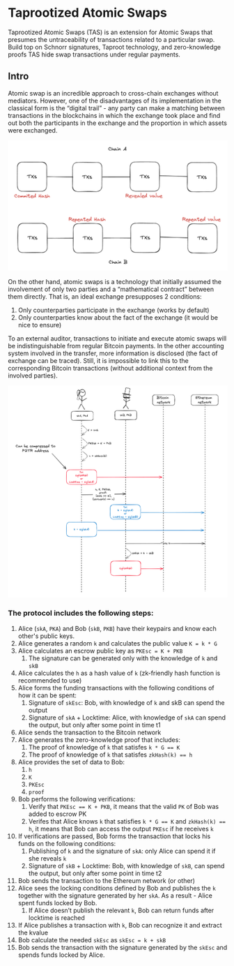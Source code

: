 # Taprootized Atomic Swaps

Taprootized Atomic Swaps (TAS) is an extension for Atomic Swaps that presumes the untraceability of
transactions related to a particular swap. Build top on Schnorr signatures, Taproot technology, and
zero-knowledge proofs TAS hide swap transactions under regular payments.

## Intro 
Atomic swap is an incredible approach to cross-chain exchanges without mediators. However, one of 
the disadvantages of its implementation in the classical form is the “digital trail” - any party 
can make a matching between transactions in the blockchains in which the exchange took place and 
find out both the participants in the exchange and the proportion in which assets were exchanged.

<div align="center">
<img src="assets/atomic-swap.png"/>
</div>

On the other hand, atomic swaps is a technology that initially assumed the involvement of only two 
parties and a “mathematical contract” between them directly. That is, an ideal exchange presupposes 
2 conditions:
1) Only counterparties participate in the exchange (works by default)
2) Only counterparties know about the fact of the exchange (it would be nice to ensure)

To an external auditor, transactions to initiate and execute atomic swaps will be indistinguishable 
from regular Bitcoin payments. In the other accounting system involved in the transfer, more 
information is disclosed (the fact of exchange can be traced). Still, it is impossible to link this 
to the corresponding Bitcoin transactions (without additional context from the involved parties).

<div align="center">
<img src="assets/sequence-diagram.png"/>
</div>

### The protocol includes the following steps:
1. Alice (`skA`, `PKA`) and Bob (`skB`, `PKB`) have their keypairs and know each other's public keys.
2. Alice generates a random `k` and calculates the public value `K = k * G`
3. Alice calculates an escrow public key as `PKEsc = K + PKB`
   1. The signature can be generated only with the knowledge of `k` and `skB`
4. Alice calculates the `h` as a hash value of `k` (zk-friendly hash function is recommended to use)
5. Alice forms the funding transactions with the following conditions of how it can be spent:
   1. Signature of `skEsc`: Bob, with knowledge of `k` and skB can spend the output
   2. Signature of `skA` + Locktime: Alice, with knowledge of `skA` can spend the output, but only
   after some point in time t1
6. Alice sends the transaction to the Bitcoin network
7. Alice generates the zero-knowledge proof that includes:
   1. The proof of knowledge of `k` that satisfes `k * G == K`
   2. The proof of knowledge of `k` that satisfes `zkHash(k) == h`
8. Alice provides the set of data to Bob:
   1. `h`
   2. `K`
   3. `PKEsc`
   4. `proof`
9. Bob performs the following verifications:
   1. Verify that `PKEsc == K + PKB`, it means that the valid `PK` of Bob was added to escrow PK
   2. Verifes that Alice knows `k` that satisfies `k * G == K` and `zkHash(k) == h`, it means that Bob
   can access the output `PKEsc` if he receives `k`
10. If verifications are passed, Bob forms the transaction that locks his funds on the following 
conditions:
    1. Publishing of `k` and the signature of `skA`: only Alice can spend it if she reveals `k`
    2. Signature of `skB` + Locktime: Bob, with knowledge of `skB`, can spend the output, but only after
    some point in time t2
11. Bob sends the transaction to the Ethereum network (or other)
12. Alice sees the locking conditions defined by Bob and publishes the `k` together with the signature
    generated by her `skA`. As a result - Alice spent funds locked by Bob.
    1. If Alice doesn’t publish the relevant `k`, Bob can return funds after locktime is reached
13. If Alice publishes a transaction with `k`, Bob can recognize it and extract the kvalue
14. Bob calculate the needed `skEsc` as `skEsc = k + skB`
15. Bob sends the transaction with the signature generated by the `skEsc` and spends funds locked by 
Alice.
